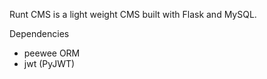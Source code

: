 Runt CMS is a light weight CMS built with Flask and MySQL.

Dependencies
<ul>
<li>peewee ORM</li>
<li>jwt (PyJWT)</li>
</ul>
